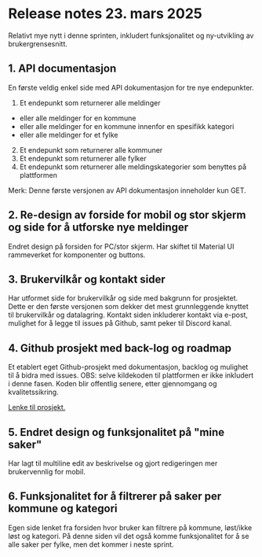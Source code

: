 # Release notes 23. mars 2025

Relativt mye nytt i denne sprinten, inkludert funksjonalitet og ny-utvikling av brukergrensesnitt. 

## 1. API documentasjon
En første veldig enkel side med API dokumentasjon for tre nye endepunkter. 

1. Et endepunkt som returnerer alle meldinger
- eller alle meldinger for en kommune
- eller alle meldinger for en kommune innenfor en spesifikk kategori
- eller alle meldinger for et fylke
2. Et endepunkt som returnerer alle kommuner
3. Et endepunkt som returnerer alle fylker
4. Et endepunkt som returnerer alle meldingskategorier som benyttes på plattformen

Merk: Denne første versjonen av API dokumentasjon inneholder kun GET. 

## 2. Re-design av forside for mobil og stor skjerm og side for å utforske nye meldinger
Endret design på forsiden for PC/stor skjerm. Har skiftet til Material UI rammeverket for komponenter og buttons. 

## 3. Brukervilkår og kontakt sider
Har utformet side for brukervilkår og side med bakgrunn for prosjektet. Dette er den første versjonen som dekker det mest grunnleggende knyttet til brukervilkår og datalagring. 
Kontakt siden inkluderer kontakt via e-post, mulighet for å legge til issues på Github, samt peker til Discord kanal. 

## 4. Github prosjekt med back-log og roadmap
Et etablert eget Github-prosjekt med dokumentasjon, backlog og mulighet til å bidra med issues. OBS: selve kildekoden til plattformen er ikke inkludert i denne fasen. Koden blir offentlig senere, etter gjennomgang og kvalitetssikring. 

[Lenke til prosjekt.](https://github.com) 

## 5. Endret design og funksjonalitet på "mine saker"
Har lagt til multiline edit av beskrivelse og gjort redigeringen mer brukervennlig for mobil. 

## 6. Funksjonalitet for å filtrerer på saker per kommune og kategori
Egen side lenket fra forsiden hvor bruker kan filtrere på kommune, løst/ikke løst og kategori.
På denne siden vil det også komme funksjonalitet for å se alle saker per fylke, men det kommer i neste sprint. 

